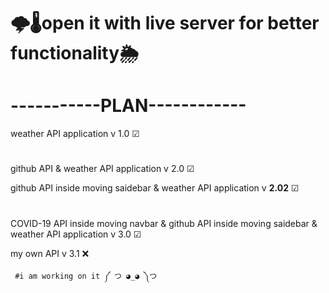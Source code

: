 # 🌩️🌡️open it with live server for  better functionality🌦
# -----------PLAN------------    
weather API application v 1.0 ☑
#       
github API & weather API application v 2.0 ☑
        
 github API inside moving saidebar & weather API application v <b><strong>2.02</strong></b> ☑
 #
 COVID-19  API inside  moving navbar & github API inside moving saidebar & weather API application v 3.0 ☑

  my own API  v 3.1 ❌ 
  
     #i am working on it ༼ つ ◕_◕ ༽つ
  

 
